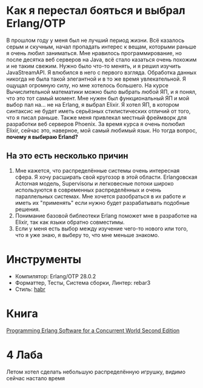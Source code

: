 # Как я перестал бояться и выбрал Erlang/OTP
В прошлом году у меня был не лучший период жизни. Всё казалось серым и скучным, начал пропадать интерес к вещам, которыми раньше я очень любил заниматься. Мне нравилось программирование, но после десятка веб серверов на Java, всё стало казаться очень похожим и не таким свежим. Нужно было что-то менять, и я решил изучить JavaStreamAPI. Я влюбился в него с первого взгляда. Обработка данных никогда не была такой элегантной и в то же время увлекательной. Я ощущал огромную силу, но мне хотелось большего. На курсе Вычислительной математики можно было выбрать любой ЯП, и я понял, что это тот самый момент. Мне нужен был функциональный ЯП и мой выбор пал на… не на Erlang, я выбрал Elixir. Я хотел ЯП, в котором синтаксис не будет иметь серьёзных стилистических отличий от того, что я писал раньше. Также меня привлекал местный фреймворк для разработки веб серверов Phoenix. За время курса я очень полюбил Elixir, сейчас это, наверное, мой самый любимый язык. Но тогда вопрос, **почему я выбираю Erland?**

## На это есть несколько причин
1. Мне кажется, что распределённые системы очень интересная сфера. Я хочу расширать свой кругозор в этой области. Erlangовская Actorная модель, Supervisorы и легковесные потоки широко используются в современных распределённых и очень параллельных системах. Мне хочется разобраться в их работе и иметь их "применять" если нужно будет разрабатывать подобные решения.
2. Понимание базовой библеотеки Erlang поможет мне в разработке на Elixir, так как языки обратно совместимы.
3. Если у меня есть выбор между изучение чего-то нового или того, что я уже знаю, я выберу то, что мне меньше знакомо.
   
# Инструменты
- Компилятор: Erlang/OTP 28.0.2
- Форматтер, Тесты, Система сборки, Линтер: rebar3
- Стиль: [habr](https://habr.com/ru/articles/142594/)

# Книга
[Programming Erlang Software for a Concurrent World Second Edition](https://gangrel.wordpress.com/wp-content/uploads/2015/08/programming-erlang-2nd-edition.pdf)

# 4 Лаба
Летом хотел сделать небольшую распределённую игрушку, видимо сейчас настало время
